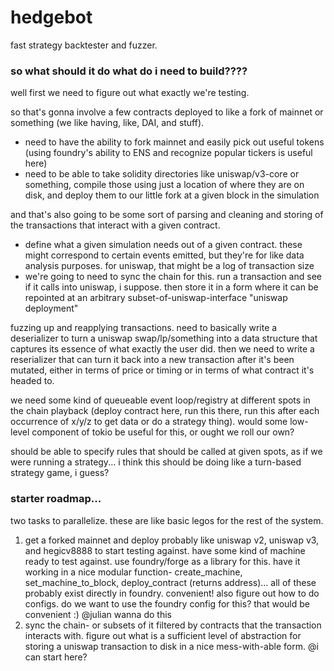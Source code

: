 # hedgebot

fast strategy backtester and fuzzer.

### so what should it do what do i need to build????

well first we need to figure out what exactly we're testing. 

so that's gonna involve a few contracts deployed to like a fork of mainnet or something (we like having, like, DAI, and stuff). 
 - need to have the ability to fork mainnet and easily pick out useful tokens (using foundry's ability to ENS and recognize popular tickers is useful here)
 - need to be able to take solidity directories like uniswap/v3-core or something, compile those using just a location of where they are on disk, and deploy them to our little fork at a given block in the simulation

and that's also going to be some sort of parsing and cleaning and storing of the transactions that interact with a given contract.
 - define what a given simulation needs out of a given contract. these might correspond to certain events emitted, but they're for like data analysis purposes. for uniswap, that might be a log of transaction size
 - we're going to need to sync the chain for this. run a transaction and see if it calls into uniswap, i suppose. then store it in a form where it can be repointed at an arbitrary subset-of-uniswap-interface "uniswap deployment"

fuzzing up and reapplying transactions. need to basically write a deserializer to turn a uniswap swap/lp/something into a data structure that captures its essence of what exactly the user did. then we need to write a reserializer that can turn it back into a new transaction after it's been mutated, either in terms of price or timing or in terms of what contract it's headed to.

we need some kind of queueable event loop/registry at different spots in the chain playback (deploy contract here, run this there, run this after each occurrence of x/y/z to get data or do a strategy thing). would some low-level component of tokio be useful for this, or ought we roll our own?

should be able to specify rules that should be called at given spots, as if we were running a strategy... i think this should be doing like a turn-based strategy game, i guess?

### starter roadmap...

two tasks to parallelize. these are like basic legos for the rest of the system. 
1. get a forked mainnet and deploy probably like uniswap v2, uniswap v3, and hegicv8888 to start testing against. have some kind of machine ready to test against. use foundry/forge as a library for this. have it working in a nice modular function- create_machine, set_machine_to_block, deploy_contract (returns address)... all of these probably exist directly in foundry. convenient! also figure out how to do configs. do we want to use the foundry config for this? that would be convenient :) @julian wanna do this
2. sync the chain- or subsets of it filtered by contracts that the transaction interacts with. figure out what is a sufficient level of abstraction for storing a uniswap transaction to disk in a nice mess-with-able form. @i can start here?